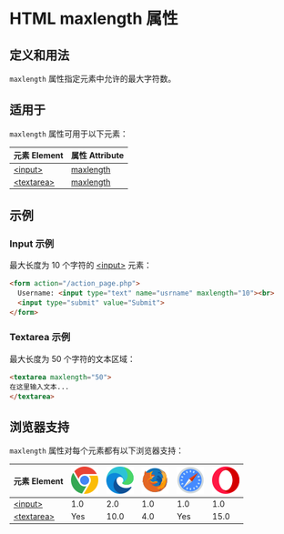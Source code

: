 HTML maxlength 属性
===

## 定义和用法

`maxlength` 属性指定元素中允许的最大字符数。

## 适用于

`maxlength` 属性可用于以下元素：

| 元素 Element | 属性 Attribute |
| ----- | ----- |
| [\<input>](../tags/input.md)       | [maxlength](../tags/input_maxlength.md)    |
| [\<textarea>](../tags/textarea.md) | [maxlength](../tags/textarea_maxlength.md) |
<!--rehype:style=width: 100%; display: inline-table;-->

## 示例

### Input 示例

最大长度为 10 个字符的 [\<input>](../tags/input.md) 元素：

```html idoc:preview:iframe
<form action="/action_page.php">
  Username: <input type="text" name="usrname" maxlength="10"><br>
  <input type="submit" value="Submit">
</form>
```

### Textarea 示例

最大长度为 50 个字符的文本区域：

```html idoc:preview:iframe
<textarea maxlength="50">
在这里输入文本...
</textarea>
```

## 浏览器支持

`maxlength` 属性对每个元素都有以下浏览器支持：

| 元素 Element | ![chrome][1] | ![edge][2] | ![firefox][3] | ![safari][4] | ![opera][5] |
| ------- | --- | --- | --- | --- | --- |
| [\<input>](../tags/input.md)       | 1.0 | 2.0  | 1.0 | 1.0 | 1.0  |
| [\<textarea>](../tags/textarea.md) | Yes | 10.0 | 4.0 | Yes | 15.0 |
<!--rehype:style=width: 100%; display: inline-table;-->

[1]: ../assets/chrome.svg
[2]: ../assets/edge.svg
[3]: ../assets/firefox.svg
[4]: ../assets/safari.svg
[5]: ../assets/opera.svg
